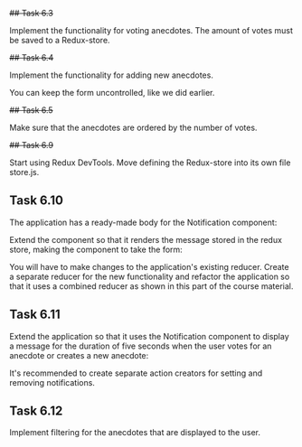 ~~## Task 6.3~~

Implement the functionality for voting anecdotes. The amount of votes must be saved to a Redux-store.

~~## Task 6.4~~

Implement the functionality for adding new anecdotes.

You can keep the form uncontrolled, like we did earlier.

~~## Task 6.5~~

Make sure that the anecdotes are ordered by the number of votes.

~~## Task 6.9~~

Start using Redux DevTools. Move defining the Redux-store into its own file store.js.

## Task 6.10

The application has a ready-made body for the Notification component:

Extend the component so that it renders the message stored in the redux store, making the component to take the form:

You will have to make changes to the application's existing reducer. Create a separate reducer for the new functionality and refactor the application so that it uses a combined reducer as shown in this part of the course material.

## Task 6.11

Extend the application so that it uses the Notification component to display a message for the duration of five seconds when the user votes for an anecdote or creates a new anecdote:

It's recommended to create separate action creators for setting and removing notifications.

## Task 6.12

Implement filtering for the anecdotes that are displayed to the user.
